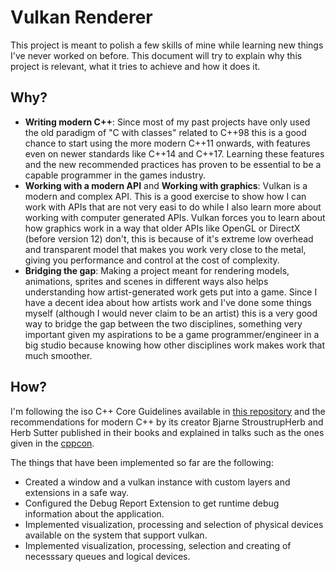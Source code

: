 # Vulkan Renderer

This project is meant to polish a few skills of mine while learning new things I've never worked on before. This document will try to explain why this project is relevant, what it tries to achieve and how it does it.

## Why?

- **Writing modern C++**: Since most of my past projects have only used the old paradigm of "C with classes" related to C++98 this is a good chance to start using the more modern C++11 onwards, with features even on newer standards like C++14 and C++17. Learning these features and the new recommended practices has proven to be essential to be a capable programmer in the games industry.
- **Working with a modern API** and **Working with graphics**: Vulkan is a modern and complex API. This is a good exercise to show how I can work with APIs that are not very easi to do while I also learn more about working with computer generated APIs. Vulkan forces you to learn about how graphics work in a way that older APIs like OpenGL or DirectX (before version 12) don't, this is because of it's extreme low overhead and transparent model that makes you work very close to the metal, giving you performance and control at the cost of complexity.
- **Bridging the gap**: Making a project meant for rendering models, animations, sprites and scenes in different ways also helps understanding how artist-generated work gets put into a game. Since I have a decent idea about how artists work and I've done some things myself (although I would never claim to be an artist) this is a very good way to bridge the gap between the two disciplines, something very important given my aspirations to be a game programmer/engineer in a big studio because knowing how other disciplines work makes work that much smoother.

## How?

I'm following the iso C++ Core Guidelines available in [this repository](https://github.com/isocpp/CppCoreGuidelines) and the recommendations for modern C++ by its creator Bjarne StroustrupHerb and Herb Sutter published in their books and explained in talks such as the ones given in the [cppcon](https://cppcon.org/).

The things that have been implemented so far are the following:

* Created a window and a vulkan instance with custom layers and extensions in a safe way.
* Configured the Debug Report Extension to get runtime debug information about the application.
* Implemented visualization, processing and selection of physical devices available on the system that support vulkan.
* Implemented visualization, processing, selection and creating of necesssary queues and logical devices. 



